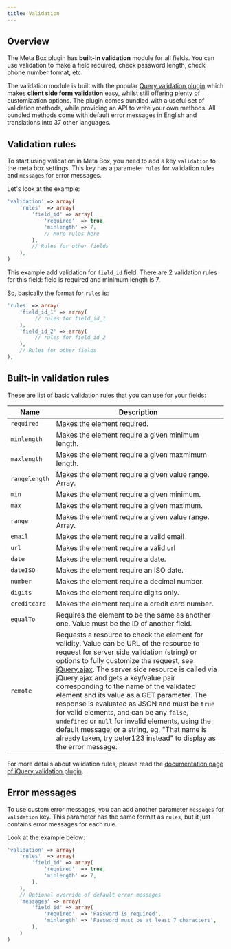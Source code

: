 ```yaml
---
title: Validation
---
```


## Overview

The Meta Box plugin has **built-in validation** module for all fields. You can use validation to make a field required, check password length, check phone number format, etc.

The validation module is built with the popular [Query validation plugin](https://jqueryvalidation.org/) which makes **client side form validation** easy, whilst still offering plenty of customization options. The plugin comes bundled with a useful set of validation methods, while providing an API to write your own methods. All bundled methods come with default error messages in English and translations into 37 other languages.

## Validation rules

To start using validation in Meta Box, you need to add a key `validation` to the meta box settings. This key has a parameter `rules` for validation rules and `messages` for error messages.

Let's look at the example:

```php
'validation' => array(
    'rules'  => array(
        'field_id' => array(
            'required'  => true,
            'minlength' => 7,
            // More rules here
        ),
        // Rules for other fields
    ),
)
```

This example add validation for `field_id` field. There are 2 validation rules for this field: field is required and minimum length is 7.

So, basically the format for `rules` is:

```php
'rules' => array(
    'field_id_1' => array(
         // rules for field_id_1
    ),
    'field_id_2' => array(
         // rules for field_id_2
    ),
    // Rules for other fields
),
```

## Built-in validation rules

These are list of basic validation rules that you can use for your fields:

Name|Description
---|---
`required` | Makes the element required.
`minlength` | Makes the element require a given minimum length.
`maxlength` | Makes the element require a given maxmimum length.
`rangelength` | Makes the element require a given value range. Array.
`min` | Makes the element require a given minimum.
`max` | Makes the element require a given maximum.
`range` | Makes the element require a given value range. Array.
`email` | Makes the element require a valid email
`url` | Makes the element require a valid url
`date` | Makes the element require a date.
`dateISO` | Makes the element require an ISO date.
`number` | Makes the element require a decimal number.
`digits` | Makes the element require digits only.
`creditcard` | Makes the element require a credit card number.
`equalTo` | Requires the element to be the same as another one. Value must be the ID of another field.
`remote` | Requests a resource to check the element for validity. Value can be URL of the resource to request for server side validation (string) or options to fully customize the request, see [jQuery.ajax](https://api.jquery.com/jQuery.ajax). The server side resource is called via jQuery.ajax and gets a key/value pair corresponding to the name of the validated element and its value as a GET parameter. The response is evaluated as JSON and must be `true` for valid elements, and can be any `false`, `undefined` or `null` for invalid elements, using the default message; or a string, eg. "That name is already taken, try peter123 instead" to display as the error message.

For more details about validation rules, please read the [documentation page of jQuery validation plugin](https://jqueryvalidation.org/documentation/).

## Error messages

To use custom error messages, you can add another parameter `messages` for `validation` key. This parameter has the same format as `rules`, but it just contains error messages for each rule.

Look at the example below:

```php
'validation' => array(
    'rules'  => array(
        'field_id' => array(
            'required'  => true,
            'minlength' => 7,
        ),
    ),
    // Optional override of default error messages
    'messages' => array(
        'field_id' => array(
            'required'  => 'Password is required',
            'minlength' => 'Password must be at least 7 characters',
        ),
    )
)
```